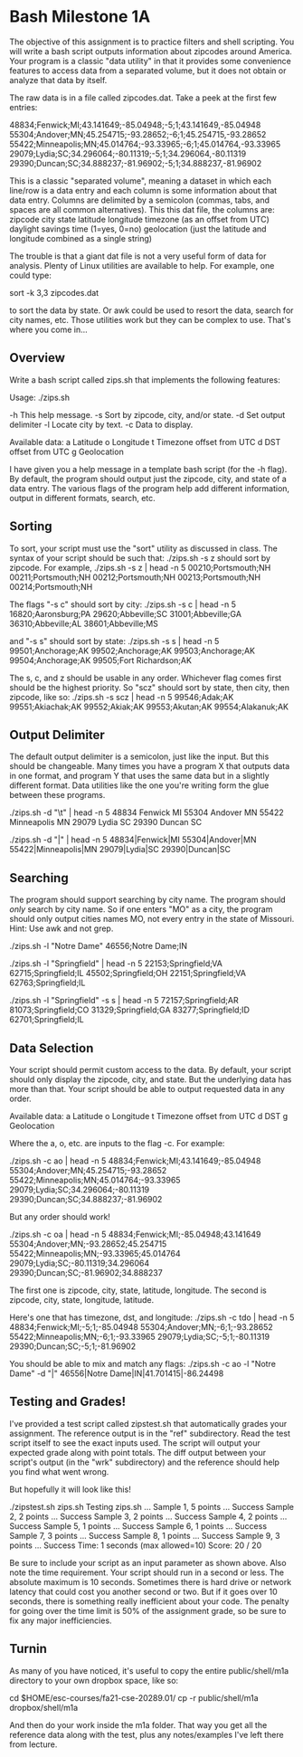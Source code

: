 # Bash Milestone 1A

The objective of this assignment is to practice filters and shell scripting.  You will write a bash script outputs information about zipcodes around America.  Your program is a classic "data utility" in that it provides some convenience features to access data from a separated volume, but it does not obtain or analyze that data by itself.

The raw data is in a file called zipcodes.dat.  Take a peek at the first few entries:

48834;Fenwick;MI;43.141649;-85.04948;-5;1;43.141649,-85.04948
55304;Andover;MN;45.254715;-93.28652;-6;1;45.254715,-93.28652
55422;Minneapolis;MN;45.014764;-93.33965;-6;1;45.014764,-93.33965
29079;Lydia;SC;34.296064;-80.11319;-5;1;34.296064,-80.11319
29390;Duncan;SC;34.888237;-81.96902;-5;1;34.888237,-81.96902

This is a classic "separated volume", meaning a dataset in which each line/row is a data entry and each column is some information about that data entry.  Columns are delimited by a semicolon (commas, tabs, and spaces are all common alternatives).  This this dat file, the columns are:
zipcode
city
state
latitude
longitude
timezone (as an offset from UTC)
daylight savings time (1=yes, 0=no)
geolocation (just the latitude and longitude combined as a single string)

The trouble is that a giant dat file is not a very useful form of data for analysis.  Plenty of Linux utilities are available to help.  For example, one could type:

sort -k 3,3 zipcodes.dat

to sort the data by state.  Or awk could be used to resort the data, search for city names, etc.  Those utilities work but they can be complex to use.  That's where you come in...

## Overview

Write a bash script called zips.sh that implements the following features:

Usage: ./zips.sh

-h      This help message.
-s      Sort by zipcode, city, and/or state.
-d      Set output delimiter
-l      Locate city by text.
-c      Data to display.

Available data:
a       Latitude
o       Longitude
t       Timezone offset from UTC
d       DST offset from UTC
g       Geolocation

I have given you a help message in a template bash script (for the -h flag).  By default, the program should output just the zipcode, city, and state of a data entry.  The various flags of the program help add different information, output in different formats, search, etc.

## Sorting

To sort, your script must use the "sort" utility as discussed in class.  The syntax of your script should be such that:
./zips.sh -s z
should sort by zipcode.  For example, 
./zips.sh -s z | head -n 5
00210;Portsmouth;NH
00211;Portsmouth;NH
00212;Portsmouth;NH
00213;Portsmouth;NH
00214;Portsmouth;NH

The flags "-s c" should sort by city:
./zips.sh -s c | head -n 5
16820;Aaronsburg;PA
29620;Abbeville;SC
31001;Abbeville;GA
36310;Abbeville;AL
38601;Abbeville;MS

and "-s s" should sort by state:
./zips.sh -s s | head -n 5
99501;Anchorage;AK
99502;Anchorage;AK
99503;Anchorage;AK
99504;Anchorage;AK
99505;Fort Richardson;AK

The s, c, and z should be usable in any order.  Whichever flag comes first should be the highest priority.  So "scz" should sort by state, then city, then zipcode, like so:
./zips.sh -s scz | head -n 5
99546;Adak;AK
99551;Akiachak;AK
99552;Akiak;AK
99553;Akutan;AK
99554;Alakanuk;AK

## Output Delimiter

The default output delimiter is a semicolon, just like the input.  But this should be changeable.  Many times you have a program X that outputs data in one format, and program Y that uses the same data but in a slightly different format.  Data utilities like the one you're writing form the glue between these programs.

./zips.sh -d "\t" | head -n 5
48834   Fenwick MI
55304   Andover MN
55422   Minneapolis     MN
29079   Lydia   SC
29390   Duncan  SC

./zips.sh -d "|" | head -n 5
48834|Fenwick|MI
55304|Andover|MN
55422|Minneapolis|MN
29079|Lydia|SC
29390|Duncan|SC

## Searching

The program should support searching by city name.  The program should *only* search by city name.  So if one enters "MO" as a city, the program should only output cities names MO, not every entry in the state of Missouri.  Hint: Use awk and not grep.

./zips.sh -l "Notre Dame"
46556;Notre Dame;IN

./zips.sh -l "Springfield" | head -n 5
22153;Springfield;VA
62715;Springfield;IL
45502;Springfield;OH
22151;Springfield;VA
62763;Springfield;IL

./zips.sh -l "Springfield" -s s | head -n 5
72157;Springfield;AR
81073;Springfield;CO
31329;Springfield;GA
83277;Springfield;ID
62701;Springfield;IL

## Data Selection

Your script should permit custom access to the data.  By default, your script should only display the zipcode, city, and state.  But the underlying data has more than that.  Your script should be able to output requested data in any order.

Available data:
a       Latitude
o       Longitude
t       Timezone offset from UTC
d       DST
g       Geolocation

Where the a, o, etc. are inputs to the flag -c.  For example:

./zips.sh -c ao | head -n 5
48834;Fenwick;MI;43.141649;-85.04948
55304;Andover;MN;45.254715;-93.28652
55422;Minneapolis;MN;45.014764;-93.33965
29079;Lydia;SC;34.296064;-80.11319
29390;Duncan;SC;34.888237;-81.96902

But any order should work!

./zips.sh -c oa | head -n 5
48834;Fenwick;MI;-85.04948;43.141649
55304;Andover;MN;-93.28652;45.254715
55422;Minneapolis;MN;-93.33965;45.014764
29079;Lydia;SC;-80.11319;34.296064
29390;Duncan;SC;-81.96902;34.888237

The first one is   zipcode, city, state, latitude, longitude.
The second is      zipcode, city, state, longitude, latitude.

Here's one that has timezone, dst, and longitude:
./zips.sh -c tdo | head -n 5
48834;Fenwick;MI;-5;1;-85.04948
55304;Andover;MN;-6;1;-93.28652
55422;Minneapolis;MN;-6;1;-93.33965
29079;Lydia;SC;-5;1;-80.11319
29390;Duncan;SC;-5;1;-81.96902

You should be able to mix and match any flags:
./zips.sh -c ao -l "Notre Dame" -d "|"
46556|Notre Dame|IN|41.701415|-86.24498

## Testing and Grades!

I've provided a test script called zipstest.sh that automatically grades your assignment.  The reference output is in the "ref" subdirectory.  Read the test script itself to see the exact inputs used.  The script will output your expected grade along with point totals.  The diff output between your script's output (in the "wrk" subdirectory) and the reference should help you find what went wrong.

But hopefully it will look like this!

./zipstest.sh zips.sh 
Testing zips.sh ...
   Sample 1, 5 points             ... Success
   Sample 2, 2 points             ... Success
   Sample 3, 2 points             ... Success
   Sample 4, 2 points             ... Success
   Sample 5, 1 points             ... Success
   Sample 6, 1 points             ... Success
   Sample 7, 3 points             ... Success
   Sample 8, 1 points             ... Success
   Sample 9, 3 points             ... Success
Time: 1 seconds (max allowed=10)
Score: 20 / 20

Be sure to include your script as an input parameter as shown above.  Also note the time requirement.  Your script should run in a second or less.  The absolute maximum is 10 seconds.  Sometimes there is hard drive or network latency that could cost you another second or two.  But if it goes over 10 seconds, there is something really inefficient about your code.  The penalty for going over the time limit is 50% of the assignment grade, so be sure to fix any major inefficiencies.

## Turnin

As many of you have noticed, it's useful to copy the entire public/shell/m1a directory to your own dropbox space, like so:

cd $HOME/esc-courses/fa21-cse-20289.01/
cp -r public/shell/m1a dropbox/shell/m1a

And then do your work inside the m1a folder.  That way you get all the reference data along with the test, plus any notes/examples I've left there from lecture.

